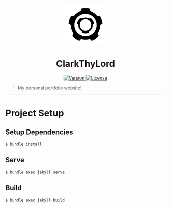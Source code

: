 <p align="center">
	<a>
		<img width="128px" src="./assets/favicon/safari-pinned-tab.svg" alt="" />
		<h1 align="center">
			ClarkThyLord
		</h1>
	</a>
</p>


<p align="center">
	<a href="https://github.com/ClarkThyLord/im-sorry-jon/releases">
		<img src="https://img.shields.io/badge/Version-1.0.0-green.svg" alt="Version">
	</a>
	<a href="./LICENSE">
		<img src="https://img.shields.io/badge/License-MIT-brightgreen.svg" alt="License">
	</a>
</p>

> My personal portfolio website!

---

# Project Setup

## Setup Dependencies
```
$ bundle install
```

## Serve
```
$ bundle exec jekyll serve
```

## Build
```
$ bundle exec jekyll build
```
